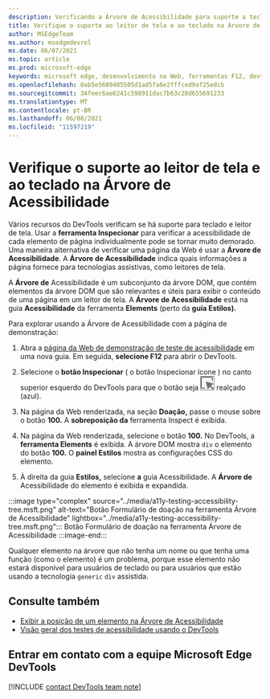 ```yaml
---
description: Verificando a Árvore de Acessibilidade para suporte a teclado e leitor de tela.
title: Verifique o suporte ao leitor de tela e ao teclado na Árvore de Acessibilidade
author: MSEdgeTeam
ms.author: msedgedevrel
ms.date: 06/07/2021
ms.topic: article
ms.prod: microsoft-edge
keywords: microsoft edge, desenvolvimento na Web, ferramentas F12, devtools
ms.openlocfilehash: 0ab5e5609485505d1ad5fa6e2fffced9af25edcb
ms.sourcegitcommit: 34feec6ae6241c598911dac7b63c28d655691233
ms.translationtype: MT
ms.contentlocale: pt-BR
ms.lasthandoff: 06/08/2021
ms.locfileid: "11597219"
---
```

# <a name="check-the-accessibility-tree-for-keyboard-and-screen-reader-support"></a>Verifique o suporte ao leitor de tela e ao teclado na Árvore de Acessibilidade

<!-- Accessibility tab: Accessibility Tree -->

Vários recursos do DevTools verificam se há suporte para teclado e leitor de tela.  Usar a **ferramenta Inspecionar** para verificar a acessibilidade de cada elemento de página individualmente pode se tornar muito demorado.  Uma maneira alternativa de verificar uma página da Web é usar a **Árvore de Acessibilidade**.  A **Árvore de Acessibilidade** indica quais informações a página fornece para tecnologias assistivas, como leitores de tela.

A **Árvore de** Acessibilidade é um subconjunto da árvore DOM, que contém elementos da árvore DOM que são relevantes e úteis para exibir o conteúdo de uma página em um leitor de tela.  A **Árvore de Acessibilidade** está na guia **Acessibilidade** da ferramenta **Elements** (perto da **guia Estilos).**


Para explorar usando a Árvore de Acessibilidade com a página de demonstração:

1.  Abra a [página da Web de demonstração de teste de acessibilidade][DevToolsA11yErrorsDemopage] em uma nova guia.  Em seguida, **selecione F12** para abrir o DevTools.

1.  Selecione o **botão Inspecionar** \( o botão Inspecionar ícone \) no canto superior esquerdo do DevTools para que o botão seja ![ ](../media/inspect-icon.msft.png) realçado (azul).

1.  Na página da Web renderizada, na seção **Doação,** passe o mouse sobre o botão **100.**  A **sobreposição da** ferramenta Inspect é exibida.

1.  Na página da Web renderizada, selecione o botão **100.**  No DevTools, a **ferramenta Elements** é exibida.  A árvore DOM mostra `div` o elemento do botão **100.**  O **painel Estilos** mostra as configurações CSS do elemento.

1.  À direita da guia **Estilos,** selecione **a** guia Acessibilidade.  A **Árvore de** Acessibilidade do elemento é exibida e expandida.

:::image type="complex" source="../media/a11y-testing-accessibility-tree.msft.png" alt-text="Botão Formulário de doação na ferramenta Árvore de Acessibilidade" lightbox="../media/a11y-testing-accessibility-tree.msft.png":::
    Botão Formulário de doação na ferramenta Árvore de Acessibilidade
:::image-end:::

Qualquer elemento na árvore que não tenha um nome ou que tenha uma função (como o elemento) é um problema, porque esse elemento não estará disponível para usuários de teclado ou para usuários que estão usando a tecnologia `generic` `div` assistida.


## <a name="see-also"></a>Consulte também

*  [Exibir a posição de um elemento na Árvore de Acessibilidade][DevtoolsAccessibilityAccessibilityTabViewTree]
*  [Visão geral dos testes de acessibilidade usando o DevTools](accessibility-testing-in-devtools.md)


## <a name="getting-in-touch-with-the-microsoft-edge-devtools-team"></a>Entrar em contato com a equipe Microsoft Edge DevTools  

[!INCLUDE [contact DevTools team note](../includes/contact-devtools-team-note.md)]  


<!-- links -->
[DevtoolsAccessibilityAccessibilityTabViewTree]: accessibility-tab.md#view-the-position-of-an-element-in-the-accessibility-tree "Exibir a posição de um elemento na Árvore de Acessibilidade - Testar acessibilidade usando a guia Acessibilidade | Microsoft Docs"
[DevToolsA11yErrorsDemopage]: https://microsoftedge.github.io/DevToolsSamples/a11y-testing/page-with-errors.html "Webpage de demonstração de teste de acessibilidade | GitHub"
